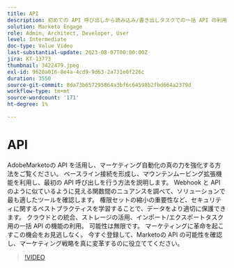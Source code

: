 ```yaml
---
title: API
description: 初めての API 呼び出しから読み込み/書き出しタスクでの一括 API の利用、Webhook と API の比較、データセキュリティとクラウド統合のベストプラクティスの学習まで、AdobeのMarketo API の可能性を最大限に活用しましょう。
solution: Marketo Engage
role: Admin, Architect, Developer, User
level: Intermediate
doc-type: Value Video
last-substantial-update: 2023-08-07T00:00:00Z
jira: KT-13773
thumbnail: 3422479.jpeg
exl-id: 9620a016-8e4a-4cd9-9d63-2a731e0f226c
duration: 3550
source-git-commit: 8da73b657295864a3bf6c64598b2fbd664a2379d
workflow-type: tm+mt
source-wordcount: '171'
ht-degree: 1%

---
```


# API

AdobeMarketoの API を活用し、マーケティング自動化の真の力を強化する方法をご覧ください。 ベースライン接続を形成し、マウンテンムービング拡張機能を利用し、最初の API 呼び出しを行う方法を説明します。 Webhook と API のように似ているように見える関数間のニュアンスを調べて、ソリューションで最も適したツールを確認します。 権限セットの縮小の重要性など、セキュリティに関するベストプラクティスを学習することで、データをより適切に保護できます。 クラウドとの統合、ストレージの活用、インポート/エクスポートタスク用の一括 API の機能の利用。 可能性は無限です。 マーケティングに革命を起こすこの機会をお見逃しなく。 今すぐ登録して、Marketoの API の可能性を確認し、マーケティング戦略を真に変革するのに役立ててください。

>[!VIDEO](https://video.tv.adobe.com/v/3422479/?learn=on)
